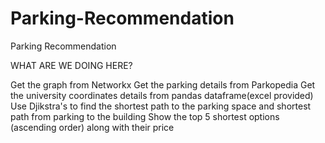 # Parking-Recommendation
Parking Recommendation


WHAT ARE WE DOING HERE?

Get the graph from Networkx
Get the parking details from Parkopedia
Get the university coordinates details from pandas dataframe(excel provided)
Use Djikstra's to find the shortest path to the parking space and shortest path from parking to the building
Show the top 5 shortest options (ascending order) along with their price
